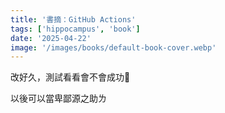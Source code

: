 ```yaml
---
title: '書摘：GitHub Actions'
tags: ['hippocampus', 'book']
date: '2025-04-22'
image: '/images/books/default-book-cover.webp'
---
```


改好久，測試看看會不會成功🥹

以後可以當卑鄙源之助ㄌ

